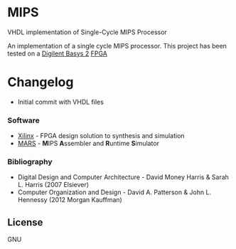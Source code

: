 # MIPS
VHDL implementation of Single-Cycle MIPS Processor

An implementation of a single cycle MIPS processor. 
This project has been tested on a [Digilent Basys 2][digilent] [FPGA]

# Changelog

  - Initial commit with VHDL files

### Software

* [Xilinx] - FPGA design solution to synthesis and simulation
* [MARS] - **M**IPS **A**ssembler and **R**untime **S**imulator


### Bibliography
  - Digital Design and Computer Architecture - David Money Harris & Sarah L. Harris (2007 Elsiever)
  - Computer Organization and Design - David A. Patterson & John L. Hennessy (2012 Morgan Kauffman)

License
----
GNU

[//]: # (These are reference links used in the body of this note and get stripped out when the markdown processor does its job. There is no need to format nicely because it shouldn't be seen. Thanks SO - http://stackoverflow.com/questions/4823468/store-comments-in-markdown-syntax)


   [digilent]: <https://reference.digilentinc.com/_media/basys2:basys2_rm.pdf>
   [fpga]: <https://en.wikipedia.org/wiki/Field-programmable_gate_array>
   [xilinx]: <https://www.xilinx.com/products/design-tools/ise-design-suite/ise-webpack.html>
   [mars]: <http://courses.missouristate.edu/kenvollmar/mars/>
